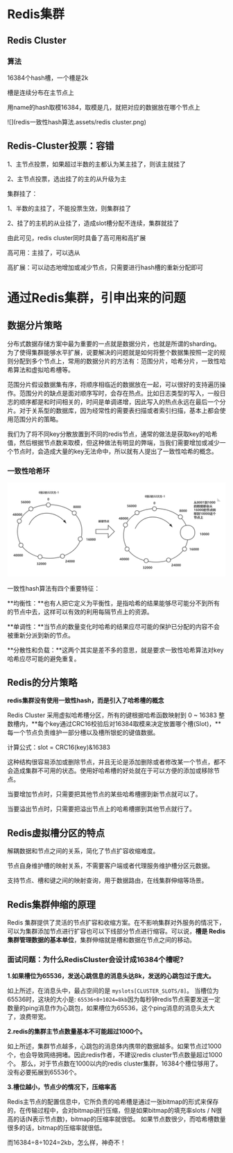 # Redis集群

## Redis Cluster

### 算法

16384个hash槽，一个槽是2k

槽是连续分布在主节点上

用name的hash取模16384，取模是几，就把对应的数据放在哪个节点上

![](redis一致性hash算法.assets/redis cluster.png)



## Redis-Cluster投票：容错

1、主节点投票，如果超过半数的主都认为某主挂了，则该主就挂了

2、主节点投票，选出挂了的主的从升级为主

集群挂了：

1、半数的主挂了，不能投票生效，则集群挂了

2、挂了的主机的从业挂了，造成slot槽分配不连续，集群就挂了



由此可见，redis cluster同时具备了高可用和高扩展

高可用：主挂了，可以选从

高扩展：可以动态地增加或减少节点，只需要进行hash槽的重新分配即可

# 通过Redis集群，引申出来的问题

## 数据分片策略

分布式数据存储方案中最为重要的一点就是数据分片，也就是所谓的sharding。为了使得集群能够水平扩展，说要解决的问题就是如何将整个数据集按照一定的规则分配到多个节点上，常用的数据分片的方法有：范围分片，哈希分片，一致性哈希算法和虚拟哈希槽等。

范围分片假设数据集有序，将顺序相临近的数据放在一起，可以很好的支持遍历操作。范围分片的缺点是面对顺序写时，会存在热点。比如日志类型的写入，一般日志的顺序都是和时间相关的，时间是单调递增，因此写入的热点永远在最后一个分片。对于关系型的数据库，因为经常性的需要表扫描或者索引扫描，基本上都会使用范围分片的策略。

我们为了将不同key分散放置到不同的redis节点，通常的做法是获取key的哈希值，然后根据节点数来取模，但这种做法有明显的弊端，当我们需要增加或减少一个节点时，会造成大量的key无法命中，所以就有人提出了一致性哈希的概念。

### 一致性哈希环

![](redis一致性hash算法.assets/一致性hash环.png)

一致性hash算法有四个重要特征：

**均衡性：**也有人把它定义为平衡性，是指哈希的结果能够尽可能分不到所有的节点中去，这样可以有效的利用每隔节点上的资源。

**单调性：**当节点的数量变化时哈希的结果应尽可能的保护已分配的内容不会被重新分派到新的节点。

**分散性和负载：**这两个其实是差不多的意思，就是要求一致性哈希算法对key哈希应尽可能的避免重复。

## Redis的分片策略

**redis集群没有使用一致性hash，而是引入了哈希槽的概念**

Redis Cluster 采用虚拟哈希槽分区，所有的键根据哈希函数映射到 0 ~ 16383 整数槽内，**每个key通过CRC16校验后对16384取模来决定放置哪个槽(Slot)，**每一个节点负责维护一部分槽以及槽所银蛇的键值数据。

计算公式：slot = CRC16(key)&16383

这种结构很容易添加或删除节点，并且无论是添加删除或者修改某一个节点，都不会造成集群不可用的状态。使用好哈希槽的好处就在于可以方便的添加或移除节点。

当要增加节点时，只需要把其他节点的某些哈希槽挪到新节点就可以了。

当要溢出节点时，只需要把溢出节点上的哈希槽挪到其他节点就行了。

## Redis虚拟槽分区的特点

解耦数据和节点之间的关系，简化了节点扩容收缩难度。

节点自身维护槽的映射关系，不需要客户端或者代理服务维护槽分区元数据。

支持节点、槽和键之间的映射查询，用于数据路由，在线集群伸缩等场景。

## Redis集群伸缩的原理

Redis 集群提供了灵活的节点扩容和收缩方案。在不影响集群对外服务的情况下，可以为集群添加节点进行扩容也可以下线部分节点进行缩容。可以说，**槽是 Redis 集群管理数据的基本单位**，集群伸缩就是槽和数据在节点之间的移动。

### 面试问题：为什么RedisCluster会设计成16384个槽呢?

**1.如果槽位为65536，发送心跳信息的消息头达8k，发送的心跳包过于庞大。**

如上所述，在消息头中，最占空间的是 `myslots[CLUSTER_SLOTS/8]`。 当槽位为65536时，这块的大小是: `65536÷8÷1024=8kb`因为每秒钟redis节点需要发送一定数量的ping消息作为心跳包，如果槽位为65536，这个ping消息的消息头太大了，浪费带宽。

**2.redis的集群主节点数量基本不可能超过1000个。**

如上所述，集群节点越多，心跳包的消息体内携带的数据越多。如果节点过1000个，也会导致网络拥堵。因此redis作者，不建议redis cluster节点数量超过1000个。 那么，对于节点数在1000以内的redis cluster集群，16384个槽位够用了。没有必要拓展到65536个。

**3.槽位越小，节点少的情况下，压缩率高**

Redis主节点的配置信息中，它所负责的哈希槽是通过一张bitmap的形式来保存的，在传输过程中，会对bitmap进行压缩，但是如果bitmap的填充率slots / N很高的话(N表示节点数)，bitmap的压缩率就很低。 如果节点数很少，而哈希槽数量很多的话，bitmap的压缩率就很低。

而16384÷8÷1024=2kb，怎么样，神奇不！